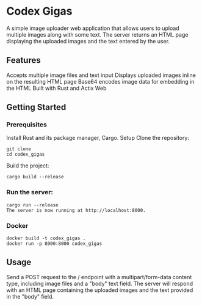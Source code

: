 # Codex Gigas

A simple image uploader web application that allows users to upload multiple images along with some text. The server returns an HTML page displaying the uploaded images and the text entered by the user.

## Features
Accepts multiple image files and text input
Displays uploaded images inline on the resulting HTML page
Base64 encodes image data for embedding in the HTML
Built with Rust and Actix Web

## Getting Started
### Prerequisites
Install Rust and its package manager, Cargo.
Setup
Clone the repository:


```
git clone
cd codex_gigas
```

Build the project:

`cargo build --release`

### Run the server:

```
cargo run --release
The server is now running at http://localhost:8000.
```

### Docker
```
docker build -t codex_gigas .
docker run -p 8000:8000 codex_gigas
```

## Usage
Send a POST request to the / endpoint with a multipart/form-data content type, including image files and a "body" text field.
The server will respond with an HTML page containing the uploaded images and the text provided in the "body" field.
